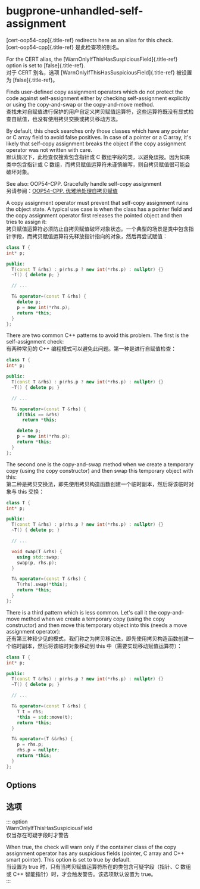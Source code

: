 # bugprone-unhandled-self-assignment

[cert-oop54-cpp]{.title-ref} redirects here as an alias for this check.  
[cert-oop54-cpp]{.title-ref} 是此检查项的别名。

For the CERT alias, the [WarnOnlyIfThisHasSuspiciousField]{.title-ref} option is set to [false]{.title-ref}.  
对于 CERT 别名，选项 [WarnOnlyIfThisHasSuspiciousField]{.title-ref} 被设置为 [false]{.title-ref}。

Finds user-defined copy assignment operators which do not protect the code against self-assignment either by checking self-assignment explicitly or using the copy-and-swap or the copy-and-move method.  
查找未对自赋值进行保护的用户自定义拷贝赋值运算符，这些运算符既没有显式检查自赋值，也没有使用拷贝交换或拷贝移动方法。

By default, this check searches only those classes which have any pointer or C array field to avoid false positives. In case of a pointer or a C array, it's likely that self-copy assignment breaks the object if the copy assignment operator was not written with care.  
默认情况下，此检查仅搜索包含指针或 C 数组字段的类，以避免误报。因为如果类中包含指针或 C 数组，而拷贝赋值运算符未谨慎编写，则自拷贝赋值很可能会破坏对象。

See also: OOP54-CPP. Gracefully handle self-copy assignment  
另请参阅：[OOP54-CPP. 优雅地处理自拷贝赋值](https://wiki.sei.cmu.edu/confluence/display/cplusplus/OOP54-CPP.+Gracefully+handle+self-copy+assignment)

A copy assignment operator must prevent that self-copy assignment ruins the object state. A typical use case is when the class has a pointer field and the copy assignment operator first releases the pointed object and then tries to assign it:  
拷贝赋值运算符必须防止自拷贝赋值破坏对象状态。一个典型的场景是类中包含指针字段，而拷贝赋值运算符先释放指针指向的对象，然后再尝试赋值：

```c++
class T {
int* p;

public:
  T(const T &rhs) : p(rhs.p ? new int(*rhs.p) : nullptr) {}
  ~T() { delete p; }

  // ...

  T& operator=(const T &rhs) {
    delete p;
    p = new int(*rhs.p);
    return *this;
  }
};
```

There are two common C++ patterns to avoid this problem. The first is the self-assignment check:  
有两种常见的 C++ 编程模式可以避免此问题。第一种是进行自赋值检查：

```c++
class T {
int* p;

public:
  T(const T &rhs) : p(rhs.p ? new int(*rhs.p) : nullptr) {}
  ~T() { delete p; }

  // ...

  T& operator=(const T &rhs) {
    if(this == &rhs)
      return *this;

    delete p;
    p = new int(*rhs.p);
    return *this;
  }
};
```

The second one is the copy-and-swap method when we create a temporary copy (using the copy constructor) and then swap this temporary object with this:  
第二种是拷贝交换法，即先使用拷贝构造函数创建一个临时副本，然后将该临时对象与 this 交换：

```c++
class T {
int* p;

public:
  T(const T &rhs) : p(rhs.p ? new int(*rhs.p) : nullptr) {}
  ~T() { delete p; }

  // ...

  void swap(T &rhs) {
    using std::swap;
    swap(p, rhs.p);
  }

  T& operator=(const T &rhs) {
    T(rhs).swap(*this);
    return *this;
  }
};
```

There is a third pattern which is less common. Let's call it the copy-and-move method when we create a temporary copy (using the copy constructor) and then move this temporary object into this (needs a move assignment operator):  
还有第三种较少见的模式，我们称之为拷贝移动法，即先使用拷贝构造函数创建一个临时副本，然后将该临时对象移动到 this 中（需要实现移动赋值运算符）：

```c++
class T {
int* p;

public:
  T(const T &rhs) : p(rhs.p ? new int(*rhs.p) : nullptr) {}
  ~T() { delete p; }

  // ...

  T& operator=(const T &rhs) {
    T t = rhs;
    *this = std::move(t);
    return *this;
  }

  T& operator=(T &&rhs) {
    p = rhs.p;
    rhs.p = nullptr;
    return *this;
  }
};
```

## Options

## 选项

::: option  
WarnOnlyIfThisHasSuspiciousField  
仅当存在可疑字段时才警告

When true, the check will warn only if the container class of the copy assignment operator has any suspicious fields (pointer, C array and C++ smart pointer). This option is set to true by default.  
当设置为 true 时，只有当拷贝赋值运算符所在的类包含可疑字段（指针、C 数组或 C++ 智能指针）时，才会触发警告。该选项默认设置为 true。  
:::

